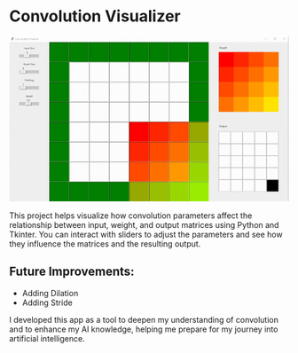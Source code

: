 # Convolution Visualizer

<img src="https://raw.githubusercontent.com/catab60/ConvolutionVisualizer/refs/heads/main/Preview.gif">

This project helps visualize how convolution parameters affect the relationship between input, weight, and output matrices using Python and Tkinter. You can interact with sliders to adjust the parameters and see how they influence the matrices and the resulting output.

## Future Improvements:
- Adding Dilation
- Adding Stride

I developed this app as a tool to deepen my understanding of convolution and to enhance my AI knowledge, helping me prepare for my journey into artificial intelligence.
